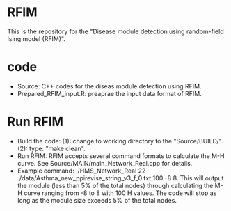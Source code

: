 # RFIM

This is the repository for the "Disease module detection using random-field Ising model (RFIM)".

# code
* Source: C++ codes for the diseas module detection using RFIM.
* Prepared_RFIM_input.R: preaprae the input data format of RFIM.

# Run RFIM
* Build the code: (1): change to working directory to the "Source/BUILD/". (2): type: "make clean".
* Run RFIM: RFIM accepts several command formats to calculate the M-H curve. See Source/MAIN/main_Network_Real.cpp for details.
* Example command: ./HMS_Network_Real 22 ./data/Asthma_new_ppirevise_string_v3_f_0.txt 100 -8 8. This will output the module (less than 5% of the total nodes) through calculating the M-H curve ranging from -8 to 8 with 100 H values. The code will stop as long as the module size exceeds 5% of the total nodes.
